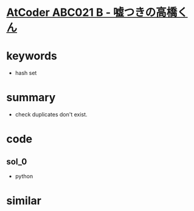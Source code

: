 # [AtCoder ABC021 B - 嘘つきの高橋くん](https://atcoder.jp/contests/abc021/tasks/abc021_b)


# keywords 
- hash set

# summary 
- check duplicates don't exist.


# code 
## sol_0
- python

# similar 